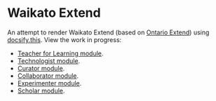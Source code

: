 # Waikato Extend
An attempt to render Waikato Extend (based on [Ontario Extend](https://extend.ecampusontario.ca/)) using [docsify.this](https://github.com/hibbitts-design/docsify-this).
View the work in progress:
- [Teacher for Learning module](https://docsify-this.net/?basePath=https://raw.githubusercontent.com/harlows/waikato-extend/main/docs/teacher-for-learning&homepage=scenario.md&sidebar=true&loadSidebar=_sidebar.md&loadFooter=_footer.md&hide-credits=true&subMaxLevel=3).
- [Technologist module](https://docsify-this.net/?basePath=https://raw.githubusercontent.com/harlows/waikato-extend/main/docs/technologist&homepage=scenario.md&sidebar=true&loadSidebar=_sidebar.md&loadFooter=_footer.md&hide-credits=true&subMaxLevel=3).
- [Curator module](https://docsify-this.net/?basePath=https://raw.githubusercontent.com/harlows/waikato-extend/main/docs/curator&homepage=scenario.md&sidebar=true&loadSidebar=_sidebar.md&loadFooter=_footer.md&hide-credits=true&subMaxLevel=3).
- [Collaborator module](https://docsify-this.net/?basePath=https://raw.githubusercontent.com/harlows/waikato-extend/main/docs/collaborator&homepage=scenario.md&sidebar=true&loadSidebar=_sidebar.md&loadFooter=_footer.md&hide-credits=true&subMaxLevel=3).
- [Experimenter module](https://docsify-this.net/?basePath=https://raw.githubusercontent.com/harlows/waikato-extend/main/docs/experimenter&homepage=scenario.md&sidebar=true&loadSidebar=_sidebar.md&loadFooter=_footer.md&hide-credits=true&subMaxLevel=3).
- [Scholar module](https://docsify-this.net/?basePath=https://raw.githubusercontent.com/harlows/waikato-extend/main/docs/scholar&homepage=scenario.md&sidebar=true&loadSidebar=_sidebar.md&loadFooter=_footer.md&hide-credits=true&subMaxLevel=3).
